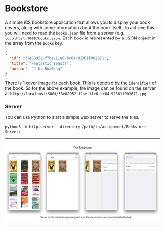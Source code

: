 # Bookstore

A simple iOS bookstore application that allows you to display your book covers, along with 
some information about the book itself. To achieve this you will need to read the `books.json` file from a server (e.g. `localhost:8000/books.json`. Each book is represented by a JSON object in the array from the `books` key.

```json
{
  "id": "36e08952-f7be-11e6-bc64-92361f002671",
  "title": "Fantastic Beasts",
  "author": "J.K. Rowling"
}
```

There is 1 cover image for each book. This is denoted by the `identifier` of the book. So for the 
above example, the image can be found on the server at `http://localhost:8000/36e08952-f7be-11e6-bc64-92361f002671.jpg`.

### Server

You can use Python to start a simple web server to serve the files.

```
python3 -m http.server --directory /path/to/assignment/Bookstore-Server/
```

---

![Bookstore](bookstore.png)

---
